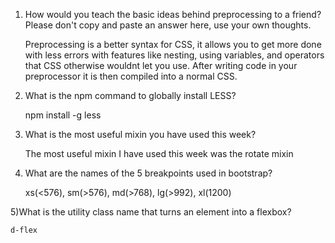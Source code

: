1) How would you teach the basic ideas behind preprocessing to a friend? 
Please don't copy and paste an answer here, use your own thoughts.

	Preprocessing is a better syntax for CSS, it allows you to get more
done with less errors with features like nesting, using variables, and operators
that CSS otherwise wouldnt let you use. After writing code in your preprocessor it is then
compiled into a normal CSS.

2) What is the npm command to globally install LESS?

	npm install -g less

3) What is the most useful mixin you have used this week?

	The most useful mixin I have used this week was the rotate mixin

4) What are the names of the 5 breakpoints used in bootstrap?

	xs(<576), sm(>576), md(>768), lg(>992), xl(1200)

5)What is the utility class name that turns an element into a flexbox?

	d-flex